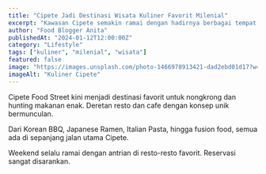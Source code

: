```yaml
---
title: "Cipete Jadi Destinasi Wisata Kuliner Favorit Milenial"
excerpt: "Kawasan Cipete semakin ramai dengan hadirnya berbagai tempat kuliner instagramable yang digemari anak muda."
author: "Food Blogger Anita"
publishedAt: "2024-01-12T12:00:00Z"
category: "Lifestyle"
tags: ["kuliner", "milenial", "wisata"]
featured: false
image: "https://images.unsplash.com/photo-1466978913421-dad2ebd01d17?w=1200&h=675&fit=crop"
imageAlt: "Kuliner Cipete"
---
```


Cipete Food Street kini menjadi destinasi favorit untuk nongkrong dan hunting makanan enak. Deretan resto dan cafe dengan konsep unik bermunculan.

Dari Korean BBQ, Japanese Ramen, Italian Pasta, hingga fusion food, semua ada di sepanjang jalan utama Cipete.

Weekend selalu ramai dengan antrian di resto-resto favorit. Reservasi sangat disarankan.
